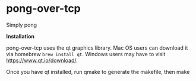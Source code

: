# pong-over-tcp
Simply pong

**Installation**

pong-over-tcp uses the qt graphics library. Mac OS users can download it via homebrew `brew install qt`. Windows users may have to visit https://www.qt.io/download/.

Once you have qt installed, run qmake to generate the makefile, then make

